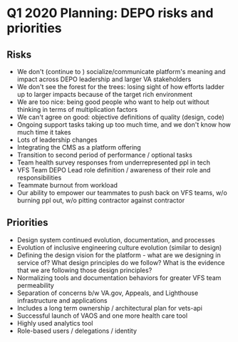 # Q1 2020 Planning: DEPO risks and priorities

## Risks
- We don't (continue to ) socialize/communicate platform's meaning and impact across DEPO leadership and larger VA stakeholders
- We don't see the forest for the trees: losing sight of how efforts ladder up to larger impacts because of the target rich environment
- We are too nice: being good people who want to help out without thinking in terms of multiplication factors
- We can't agree on good: objective definitions of quality (design, code)
- Ongoing support tasks taking up too much time, and we don't know how much time it takes
- Lots of leadership changes
- Integrating the CMS as a platform offering
- Transition to second period of performance / optional tasks
- Team health survey responses from underrepresented ppl in tech
- VFS Team DEPO Lead role definition / awareness of their role and responsibilities
- Teammate burnout from workload
- Our ability to empower our teammates to push back on VFS teams, w/o burning ppl out, w/o pitting contractor against contractor

## Priorities
- Design system continued evolution, documentation, and processes
- Evolution of inclusive engineering culture evolution (similar to design)
- Defining the design vision for the platform - what are we designing in service of? What design principles do we follow? What is the evidence that we are following those design principles?
- Normalizing tools and documentation behaviors for greater VFS team permeability
- Separation of concerns b/w VA.gov, Appeals, and Lighthouse infrastructure and applications
- Includes a long term ownership / architectural plan for vets-api
- Successful launch of VAOS and one more health care tool
- Highly used analytics tool
- Role-based users / delegations / identity

